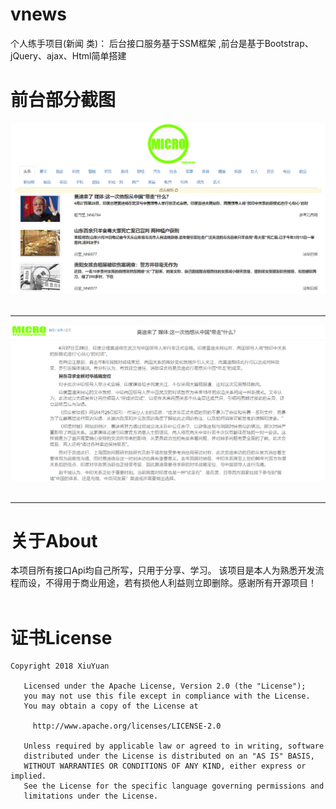 # vnews
个人练手项目(新闻 类)： 后台接口服务基于SSM框架
,前台是基于Bootstrap、jQuery、ajax、Html简单搭建

# 前台部分截图
![github](/src/main/resources/web-1.jpg) 
<br>
<br>
- - -
![github](/src/main/resources/web-2.jpg)
<br>
<br>
- - -
# 关于About
本项目所有接口Api均自己所写，只用于分享、学习。 该项目是本人为熟悉开发流程而设，不得用于商业用途，若有损他人利益则立即删除。感谢所有开源项目！
<br>
<br>
# 证书License
<pre><code>Copyright 2018 XiuYuan

   Licensed under the Apache License, Version 2.0 (the "License");
   you may not use this file except in compliance with the License.
   You may obtain a copy of the License at

     http://www.apache.org/licenses/LICENSE-2.0

   Unless required by applicable law or agreed to in writing, software
   distributed under the License is distributed on an "AS IS" BASIS,
   WITHOUT WARRANTIES OR CONDITIONS OF ANY KIND, either express or implied.
   See the License for the specific language governing permissions and
   limitations under the License.
</code></pre>
